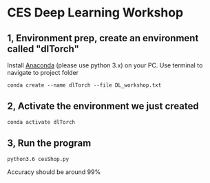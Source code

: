 # CES Deep Learning Workshop


## 1, Environment prep, create an environment called "dlTorch"

Install [Anaconda](https://www.anaconda.com/distribution/#download-section) (please use python 3.x) on your PC.  Use terminal to navigate to project folder
```
conda create --name dlTorch --file DL_workshop.txt 
```
  
## 2, Activate the environment we just created
```
conda activate dlTorch
```


## 3, Run the program
```
python3.6 cesShop.py
```


Accuracy should be around 99%
